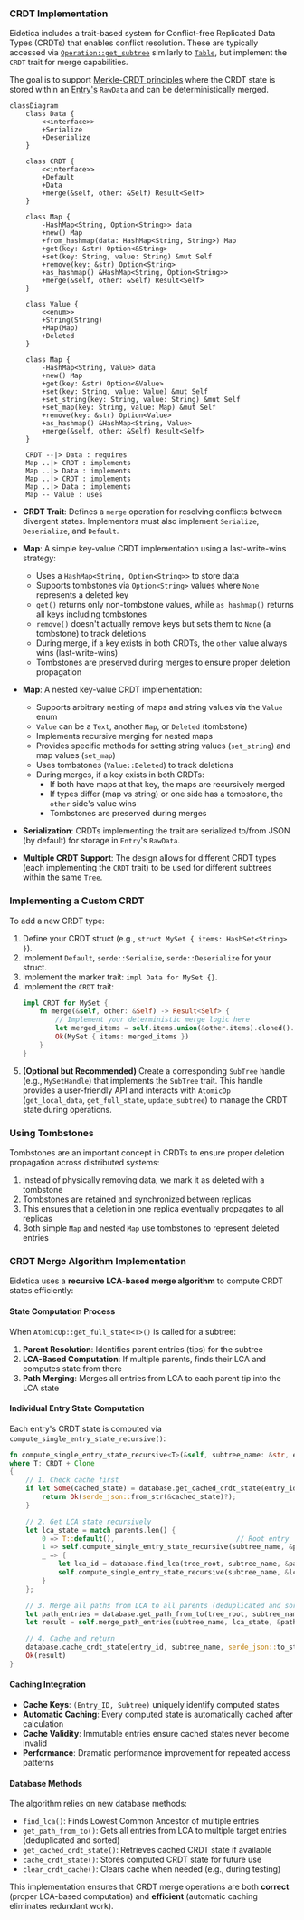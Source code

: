 ### CRDT Implementation

Eidetica includes a trait-based system for Conflict-free Replicated Data Types (CRDTs) that enables conflict resolution. These are typically accessed via [`Operation::get_subtree`](basedb_tree.md) similarly to [`Table`](subtrees.md), but implement the `CRDT` trait for merge capabilities.

The goal is to support [Merkle-CRDT principles](../crdt_principles.md) where the CRDT state is stored within an [Entry's](entry.md) `RawData` and can be deterministically merged.

```mermaid
classDiagram
    class Data {
        <<interface>>
        +Serialize
        +Deserialize
    }

    class CRDT {
        <<interface>>
        +Default
        +Data
        +merge(&self, other: &Self) Result<Self>
    }

    class Map {
        -HashMap<String, Option<String>> data
        +new() Map
        +from_hashmap(data: HashMap<String, String>) Map
        +get(key: &str) Option<&String>
        +set(key: String, value: String) &mut Self
        +remove(key: &str) Option<String>
        +as_hashmap() &HashMap<String, Option<String>>
        +merge(&self, other: &Self) Result<Self>
    }

    class Value {
        <<enum>>
        +String(String)
        +Map(Map)
        +Deleted
    }

    class Map {
        -HashMap<String, Value> data
        +new() Map
        +get(key: &str) Option<&Value>
        +set(key: String, value: Value) &mut Self
        +set_string(key: String, value: String) &mut Self
        +set_map(key: String, value: Map) &mut Self
        +remove(key: &str) Option<Value>
        +as_hashmap() &HashMap<String, Value>
        +merge(&self, other: &Self) Result<Self>
    }

    CRDT --|> Data : requires
    Map ..|> CRDT : implements
    Map ..|> Data : implements
    Map ..|> CRDT : implements
    Map ..|> Data : implements
    Map -- Value : uses
```

- **CRDT Trait**: Defines a `merge` operation for resolving conflicts between divergent states. Implementors must also implement `Serialize`, `Deserialize`, and `Default`.

- **Map**: A simple key-value CRDT implementation using a last-write-wins strategy:

  - Uses a `HashMap<String, Option<String>>` to store data
  - Supports tombstones via `Option<String>` values where `None` represents a deleted key
  - `get()` returns only non-tombstone values, while `as_hashmap()` returns all keys including tombstones
  - `remove()` doesn't actually remove keys but sets them to `None` (a tombstone) to track deletions
  - During merge, if a key exists in both CRDTs, the `other` value always wins (last-write-wins)
  - Tombstones are preserved during merges to ensure proper deletion propagation

- **Map**: A nested key-value CRDT implementation:

  - Supports arbitrary nesting of maps and string values via the `Value` enum
  - `Value` can be a `Text`, another `Map`, or `Deleted` (tombstone)
  - Implements recursive merging for nested maps
  - Provides specific methods for setting string values (`set_string`) and map values (`set_map`)
  - Uses tombstones (`Value::Deleted`) to track deletions
  - During merges, if a key exists in both CRDTs:
    - If both have maps at that key, the maps are recursively merged
    - If types differ (map vs string) or one side has a tombstone, the `other` side's value wins
    - Tombstones are preserved during merges

- **Serialization**: CRDTs implementing the trait are serialized to/from JSON (by default) for storage in `Entry`'s `RawData`.
- **Multiple CRDT Support**: The design allows for different CRDT types (each implementing the `CRDT` trait) to be used for different subtrees within the same `Tree`.

### Implementing a Custom CRDT

To add a new CRDT type:

1.  Define your CRDT struct (e.g., `struct MySet { items: HashSet<String> }`).
2.  Implement `Default`, `serde::Serialize`, `serde::Deserialize` for your struct.
3.  Implement the marker trait: `impl Data for MySet {}`.
4.  Implement the `CRDT` trait:
    ```rust
    impl CRDT for MySet {
        fn merge(&self, other: &Self) -> Result<Self> {
            // Implement your deterministic merge logic here
            let merged_items = self.items.union(&other.items).cloned().collect();
            Ok(MySet { items: merged_items })
        }
    }
    ```
5.  **(Optional but Recommended)** Create a corresponding `SubTree` handle (e.g., `MySetHandle`) that implements the `SubTree` trait. This handle provides a user-friendly API and interacts with `AtomicOp` (`get_local_data`, `get_full_state`, `update_subtree`) to manage the CRDT state during operations.

### Using Tombstones

Tombstones are an important concept in CRDTs to ensure proper deletion propagation across distributed systems:

1. Instead of physically removing data, we mark it as deleted with a tombstone
2. Tombstones are retained and synchronized between replicas
3. This ensures that a deletion in one replica eventually propagates to all replicas
4. Both simple `Map` and nested `Map` use tombstones to represent deleted entries

### CRDT Merge Algorithm Implementation

Eidetica uses a **recursive LCA-based merge algorithm** to compute CRDT states efficiently:

#### State Computation Process

When `AtomicOp::get_full_state<T>()` is called for a subtree:

1. **Parent Resolution**: Identifies parent entries (tips) for the subtree
2. **LCA-Based Computation**: If multiple parents, finds their LCA and computes state from there
3. **Path Merging**: Merges all entries from LCA to each parent tip into the LCA state

#### Individual Entry State Computation

Each entry's CRDT state is computed via `compute_single_entry_state_recursive()`:

```rust
fn compute_single_entry_state_recursive<T>(&self, subtree_name: &str, entry_id: &str) -> Result<T>
where T: CRDT + Clone
{
    // 1. Check cache first
    if let Some(cached_state) = database.get_cached_crdt_state(entry_id, subtree_name)? {
        return Ok(serde_json::from_str(&cached_state)?);
    }

    // 2. Get LCA state recursively
    let lca_state = match parents.len() {
        0 => T::default(),                              // Root entry
        1 => self.compute_single_entry_state_recursive(subtree_name, &parents[0])?, // Single parent
        _ => {
            let lca_id = database.find_lca(tree_root, subtree_name, &parents)?;
            self.compute_single_entry_state_recursive(subtree_name, &lca_id)?  // Multiple parents
        }
    };

    // 3. Merge all paths from LCA to all parents (deduplicated and sorted)
    let path_entries = database.get_path_from_to(tree_root, subtree_name, &lca_id, &parents)?;
    let result = self.merge_path_entries(subtree_name, lca_state, &path_entries)?;

    // 4. Cache and return
    database.cache_crdt_state(entry_id, subtree_name, serde_json::to_string(&result)?)?;
    Ok(result)
}
```

#### Caching Integration

- **Cache Keys**: `(Entry_ID, Subtree)` uniquely identify computed states
- **Automatic Caching**: Every computed state is automatically cached after calculation
- **Cache Validity**: Immutable entries ensure cached states never become invalid
- **Performance**: Dramatic performance improvement for repeated access patterns

#### Database Methods

The algorithm relies on new database methods:

- `find_lca()`: Finds Lowest Common Ancestor of multiple entries
- `get_path_from_to()`: Gets all entries from LCA to multiple target entries (deduplicated and sorted)
- `get_cached_crdt_state()`: Retrieves cached CRDT state if available
- `cache_crdt_state()`: Stores computed CRDT state for future use
- `clear_crdt_cache()`: Clears cache when needed (e.g., during testing)

This implementation ensures that CRDT merge operations are both **correct** (proper LCA-based computation) and **efficient** (automatic caching eliminates redundant work).
